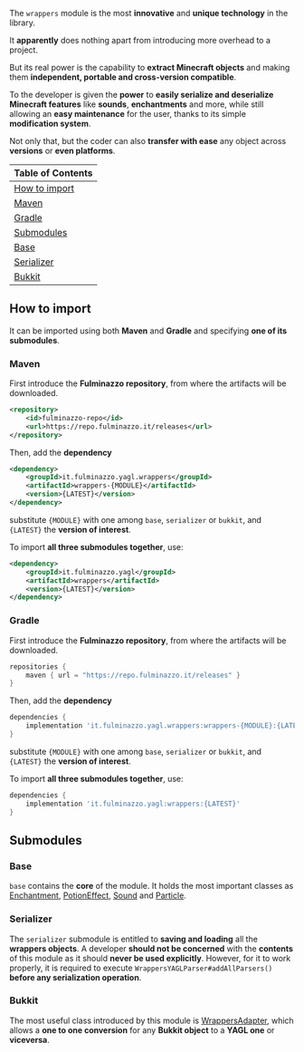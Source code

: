 The `wrappers` module is the most **innovative** and **unique technology** in the library.

It **apparently** does nothing apart from introducing more overhead to a project.

But its real power is the capability to **extract Minecraft objects** and making them 
**independent, portable and cross-version compatible**.

To the developer is given the **power** to **easily serialize and deserialize Minecraft features**
like **sounds**, **enchantments** and more, while still allowing an **easy maintenance** for the user,
thanks to its simple **modification system**.

Not only that, but the coder can also **transfer with ease** any object across **versions** or **even platforms**.

| **Table of Contents**           |
|---------------------------------|
| [How to import](#how-to-import) |
| [Maven](#maven)                 |
| [Gradle](#gradle)               |
| [Submodules](#submodules)       |
| [Base](#base)                   |
| [Serializer](#serializer)       |
| [Bukkit](#bukkit)               |

## How to import

It can be imported using both **Maven** and **Gradle** and specifying **one of its submodules**.

### Maven

First introduce the **Fulminazzo repository**, from where the artifacts will be downloaded.

```xml
<repository>
    <id>fulminazzo-repo</id>
    <url>https://repo.fulminazzo.it/releases</url>
</repository>
```

Then, add the **dependency**

```xml
<dependency>
    <groupId>it.fulminazzo.yagl.wrappers</groupId>
    <artifactId>wrappers-{MODULE}</artifactId>
    <version>{LATEST}</version>
</dependency>
```

substitute `{MODULE}` with one among `base`, `serializer` or `bukkit`,
and `{LATEST}` the **version of interest**.

To import **all three submodules together**, use:

```xml
<dependency>
    <groupId>it.fulminazzo.yagl</groupId>
    <artifactId>wrappers</artifactId>
    <version>{LATEST}</version>
</dependency>
```

### Gradle

First introduce the **Fulminazzo repository**, from where the artifacts will be downloaded.

```groovy
repositories {
    maven { url = "https://repo.fulminazzo.it/releases" }
}
```

Then, add the **dependency**

```groovy
dependencies {
    implementation 'it.fulminazzo.yagl.wrappers:wrappers-{MODULE}:{LATEST}'
}
```

substitute `{MODULE}` with one among `base`, `serializer` or `bukkit`,
and `{LATEST}` the **version of interest**.

To import **all three submodules together**, use:

```groovy
dependencies {
    implementation 'it.fulminazzo.yagl:wrappers:{LATEST}'
}
```

## Submodules

### Base

`base` contains the **core** of the module.
It holds the most important classes as
[Enchantment](../wiki/Wrappers-For-Developers#enchantment),
[PotionEffect](../wiki/Wrappers-For-Developers#potioneffect),
[Sound](../wiki/Wrappers-For-Developers#sound) and
[Particle](../wiki/Wrappers-For-Developers#particle).

### Serializer

The `serializer` submodule is entitled to **saving and loading** all the **wrappers objects**.
A developer **should not be concerned** with the **contents** of this module as it should **never be used explicitly**.
However, for it to work properly, it is required to execute `WrappersYAGLParser#addAllParsers()` **before any serialization operation**.

### Bukkit

The most useful class introduced by this module is 
[WrappersAdapter](bukkit/src/main/java/it/fulminazzo/yagl/WrappersAdapter.java),
which allows a **one to one conversion** for any **Bukkit object** to a **YAGL one** or **viceversa**.

